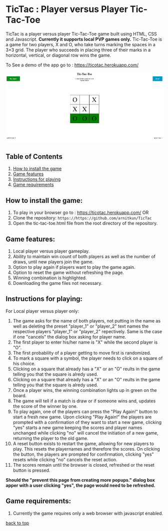 


# TicTac : Player versus Player Tic-Tac-Toe

TicTac is a player versus player Tic-Tac-Toe game built using HTML, CSS and Javascript. **Currently it supports local PVP games only.**
Tic-Tac-Toe is a game for two players, X and O, who take turns marking the spaces in a 3×3 grid. The player who succeeds in placing three of their marks in a horizontal, vertical, or diagonal row wins the game.

To See a demo of the app go to : https://ticotac.herokuapp.com/

![TicTac screenshot](https://github.com/arnitkun/TicTac/blob/master/demotac1.PNG)<br />

## Table of Contents

1. [How to install the game](#how-to-install-the-game)
2. [Game features](#Game-features)
3. [Instructions for playing](#Instructions-for-playing)
4. [Game requirements](#Game-requirements)


## How to install the game:

1. To play in your browser go to : https://ticotac.herokuapp.com/ OR
2. Clone the repository: ```https://https://github.com/arnitkun/TicTac```
3. Open the tic-tac-toe.html file from the root directory of the repository.

## Game features:

1. Local player versus player gameplay.
2. Ability to maintain win count of both players as well as the number of draws, until new players join the game.
3. Option to play again if players want to play the game again.
4. Option to reset the game without refreshing the page.
5. Winning combination is highlighted.
6. Downloading the game files not necessary.

## Instructions for playing:
   For Local player versus player only:
1. The game asks for the name of both players, not putting in the name as well as deleting the preset "player_1" or "player_2"
   text names the respective players "player_1" or "player_2" repectively. Same is the case if one "cancels" the dialog box asking for      player name.
2. The first player to enter his/her name is "X" while the second player is "O".
3. The first probability of a player getting to move first is randomized.
4. To mark a square with a symbol, the player needs to click on a square of his choice.
5. Clicking on a square that already has a "X" or an "O" reults in the game telling you that the square is alredy used.
6. Clicking on a square that already has a "X" or an "O" reults in the game telling you that the square is alredy used.
7. Once a player wins, the winning combination lights up in green on the board.
8. The game will tell if a match is draw or if someone wins and, updates the score of the winner by one.
9. To play again, one of the players can press the "Play Again!" button to start a fresh new game. Upon clicking "Play Again!" the  players are prompted with a confirmation of they want to start a new game, clicking "yes" starts a new game keeping the scores and player names unchanged while clicking "no" will cancel the initiation of a new game, returning the player to the old game.
10. A reset button exists to restart the game, allowing for new players to play. This resets the playernames and therefore the scores. On     clicking the button, the players are prompted for confirmation, clicking "yes" resets while clicking "no" cancels the reset action.
 11. The scores remain until the browser is closed, refreshed or the reset button is pressed.
 
 **Should the "prevent this page from creating more popups." dialog box apper with a user clicking "yes", the page would need to be  refreshed.**
 
 ## Game requirements:
 
 1. Currently the game requires only a web browser with javascript enabled. 
 
 [back to top](#table-of-contents)
